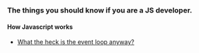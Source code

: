 ### The things you should know if you are a JS developer.

#### How Javascript works
- [What the heck is the event loop anyway?](https://www.youtube.com/watch?v=8aGhZQkoFbQ)
